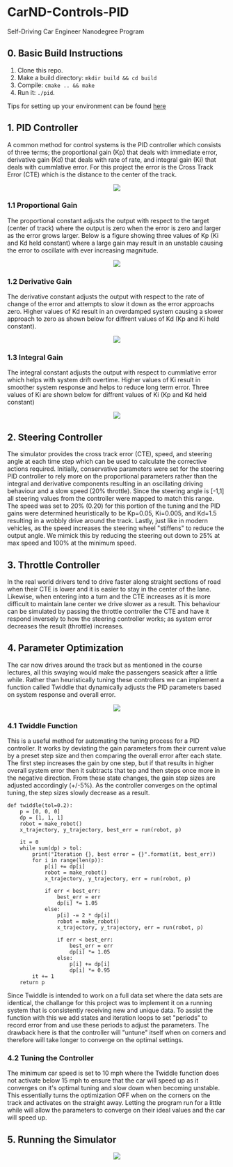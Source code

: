 # CarND-Controls-PID
Self-Driving Car Engineer Nanodegree Program

## 0. Basic Build Instructions

1. Clone this repo.
2. Make a build directory: `mkdir build && cd build`
3. Compile: `cmake .. && make`
4. Run it: `./pid`. 

Tips for setting up your environment can be found [here](https://classroom.udacity.com/nanodegrees/nd013/parts/40f38239-66b6-46ec-ae68-03afd8a601c8/modules/0949fca6-b379-42af-a919-ee50aa304e6a/lessons/f758c44c-5e40-4e01-93b5-1a82aa4e044f/concepts/23d376c7-0195-4276-bdf0-e02f1f3c665d)

## 1. PID Controller
A common method for control systems is the PID controller which consists of three terms; the proportional gain (Kp) that deals with immediate error, derivative gain (Kd) that deals with rate of rate, and integral gain (Ki) that deals with cummlative error. For this project the error is the Cross Track Error (CTE) which is the distance to the center of the track.

<p align="center">
 <img src="./res/pid_equation.png">
</p>

### 1.1 Proportional Gain
The proportional constant adjusts the output with respect to the target (center of track) where the output is zero when the error is zero and larger as the error grows larger. Below is a figure showing three values of Kp (Ki and Kd held constant) where a large gain may result in an unstable causing the error to oscillate with ever increasing magnitude.

<p align="center">
 <img src="./res/p_gain.jpg">
</p>

### 1.2 Derivative Gain
The derivative constant adjusts the output with respect to the rate of change of the error and attempts to slow it down as the error approachs zero. Higher values of Kd result in an overdamped system causing a slower approach to zero as shown below for diffrent values of Kd (Kp and Ki held constant).

<p align="center">
 <img src="./res/d_gain.png">
</p>

### 1.3 Integral Gain
The integral constant adjusts the output with respect to cummlative error which helps with system drift overtime. Higher values of Ki result in smoother system response and helps to reduce long term error. Three values of Ki are shown below for diffrent values of Ki (Kp and Kd held constant)

<p align="center">
 <img src="./res/i_gain.png">
</p>

## 2. Steering Controller
The simulator provides the cross track error (CTE), speed, and steering angle at each time step which can be used to calculate the corrective actions required. Initially, conservative parameters were set for the steering PID controller to rely more on the proportional parameters rather than the integral and derivative components resulting in an oscillating driving behaviour and a slow speed (20% throttle). Since the steering angle is [-1,1] all steering values from the controller were mapped to match this range. The speed was set to 20% (0.20) for this portion of the tuning and the PID gains were determined heuristically to be Kp=0.05, Ki=0.005, and Kd=1.5 resulting in a wobbly drive around the track. Lastly, just like in modern vehicles, as the speed increases the steering wheel "stiffens" to reduce the output angle. We mimick this by reducing the steering out down to 25% at max speed and 100% at the minimum speed.

## 3. Throttle Controller
In the real world drivers tend to drive faster along straight sections of road when their CTE is lower and it is easier to stay in the center of the lane. Likewise, when entering into a turn and the CTE increases as it is more difficult to maintain lane center we drive slower as a result. This behaviour can be simulated by passing the throttle controller the CTE and have it respond inversely to how the steering controller works; as system error decreases the result (throttle) increases. 

## 4. Parameter Optimization
The car now drives around the track but as mentioned in the course lectures, all this swaying would make the passengers seasick after a little while. Rather than heuristically tuning these controllers we can implement a function called Twiddle that dynamically adjusts the PID parameters based on system response and overall error.

<p align="center">
 <img src="./res/tuning.gif">
</p>

### 4.1 Twiddle Function
This is a useful method for automating the tuning process for a PID controller. It works by deviating the gain parameters from their current value by a preset step size and then comparing the overall error after each state. The first step increases the gain by one step, but if that results in higher overall system error then it subtracts that tep and then steps once more in the negative direction. From these state changes, the gain step sizes are adjusted accordingly (+/-5%). As the controller converges on the optimal tuning, the step sizes slowly decrease as a result.

	def twiddle(tol=0.2): 
	    p = [0, 0, 0]
	    dp = [1, 1, 1]
	    robot = make_robot()
	    x_trajectory, y_trajectory, best_err = run(robot, p)

	    it = 0
	    while sum(dp) > tol:
	        print("Iteration {}, best error = {}".format(it, best_err))
	        for i in range(len(p)):
	            p[i] += dp[i]
	            robot = make_robot()
	            x_trajectory, y_trajectory, err = run(robot, p)

	            if err < best_err:
	                best_err = err
	                dp[i] *= 1.05
	            else:
	                p[i] -= 2 * dp[i]
	                robot = make_robot()
	                x_trajectory, y_trajectory, err = run(robot, p)

	                if err < best_err:
	                    best_err = err
	                    dp[i] *= 1.05
	                else:
	                    p[i] += dp[i]
	                    dp[i] *= 0.95
	        it += 1
	    return p

Since Twiddle is intended to work on a full data set where the data sets are identical, the challange for this project was to implement it on a running system that is consistently receiving new and unique data. To assist the function with this we add states and iteration loops to set "periods" to record error from and use these periods to adjust the parameters. The drawback here is that the controller will "untune" itself when on corners and therefore will take longer to converge on the optimal settings. 

### 4.2 Tuning the Controller
The minimum car speed is set to 10 mph where the Twiddle function does not activate below 15 mph to ensure that the car will speed up as it converges on it's optimal tuning and slow down when becoming unstable. This essentially turns the optimization OFF when on the corners on the track and activates on the straight away. Letting the program run for a little while will allow the parameters to converge on their ideal values and the car will speed up.

## 5. Running the Simulator

<p align="center">
 <img src="./res/optimized.gif">
</p>
